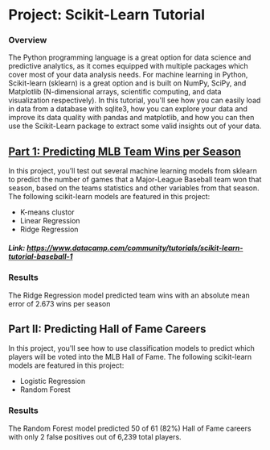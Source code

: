 # Project: Scikit-Learn Tutorial


### Overview

The Python programming language is a great option for data science and predictive analytics, as it comes equipped with multiple packages which cover most of your data analysis needs. For machine learning in Python, Scikit-learn (sklearn) is a great option and is built on NumPy, SciPy, and Matplotlib (N-dimensional arrays, scientific computing, and data visualization respectively).
In this tutorial, you'll see how you can easily load in data from a database with sqlite3, how you can explore your data and improve its data quality with pandas and matplotlib, and how you can then use the Scikit-Learn package to extract some valid insights out of your data.

## [Part 1: Predicting MLB Team Wins per Season](https://www.datacamp.com/community/tutorials/scikit-learn-tutorial-baseball-1)

In this project, you’ll test out several machine learning models from sklearn to predict the number of games that a Major-League Baseball team won that season, based on the teams statistics and other variables from that season.  The following scikit-learn models are featured in this project:

- K-means clustor
- Linear Regression
- Ridge Regression

##### Link: https://www.datacamp.com/community/tutorials/scikit-learn-tutorial-baseball-1

### Results

The Ridge Regression model predicted team wins with an absolute mean error of 2.673 wins per season


## Part II: Predicting Hall of Fame Careers

In this project, you'll see how to use classification models to predict which players will be voted into the MLB Hall of Fame.  The following scikit-learn models are featured in this project:

- Logistic Regression
- Random Forest

### Results

The Random Forest model predicted 50 of 61 (82%) Hall of Fame careers with only 2 false positives out of 6,239 total players.
